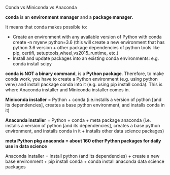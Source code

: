 Conda vs Miniconda vs Anaconda

**conda** is an **environment manager** and a **package manager.**  

It means that conda makes possible to:  
  + Create an environment with any available version of Python with conda create -n myenv python=3.6 (this will create a new environment that has python 3.6 version + other package dependencies of python tools like pip, certifi, setuptools,wheel,vs2015_runtime, etc.)
  + Install and update packages into an existing conda environments: e.g. conda install scipy  

**conda is NOT a binary command**, is a **Python package**. Therefore, to make conda work, you have to create a Python environment (e.g. using python venv) and install package conda into it (e.g. using pip install conda). This is where Anaconda installer and Miniconda installer comes in.

**Miniconda installer** = Python + conda (i.e.installs a version of python [and its dependencies], creates a base python environment, and installs conda in it)  

**Anaconda installer** = Python + conda + meta package anaconda (i.e. installs a version of python [and its dependencies], creates a base python environment, and installs conda in it + installs other data science packages)  

**meta Python pkg anaconda = about 160 other Python packages for daily use in data science**  

Anaconda installer = install python (and its dependencies) + create a new base environment + pip install conda + conda install anaconda data science packages